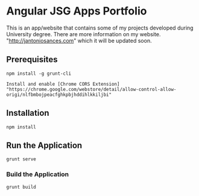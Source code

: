 Angular JSG Apps Portfolio
==========================

This is an app/website that contains some of my projects developed during University degree.
There are more information on my website. "http://jantoniosances.com" which it will be updated soon.

## Prerequisites
```
npm install -g grunt-cli

Install and enable [Chrome CORS Extension] "https://chrome.google.com/webstore/detail/allow-control-allow-origi/nlfbmbojpeacfghkpbjhddihlkkiljbi"
```

## Installation 

```
npm install
```

## Run the Application

```
grunt serve
```

### Build the Application

```
grunt build
```
